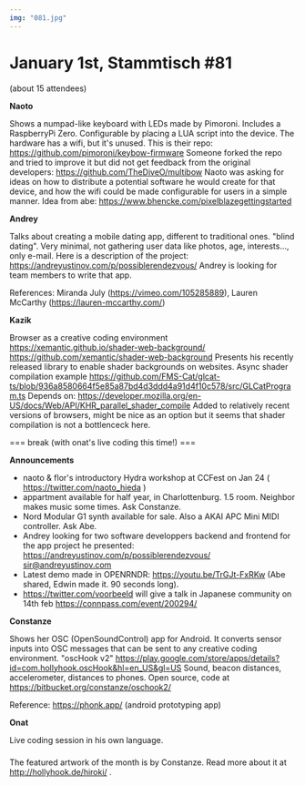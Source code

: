 ```yaml
---
img: "081.jpg"
---
```


# **January 1st, Stammtisch #81**

(about 15 attendees)

**Naoto**

Shows a numpad-like keyboard with LEDs made by Pimoroni. Includes a RaspberryPi Zero. Configurable by placing a LUA script into the device. The hardware has a wifi, but it's unused.
This is their repo: https://github.com/pimoroni/keybow-firmware 
Someone forked the repo and tried to improve it but did not get feedback from the original developers: https://github.com/TheDiveO/multibow
Naoto was asking for ideas on how to distribute a potential software he would create for that device, and how the wifi could  be made configurable for users in a simple manner.
Idea from abe: https://www.bhencke.com/pixelblazegettingstarted

**Andrey**

Talks about creating a mobile dating app, different to traditional ones. "blind dating". Very minimal, not gathering user data like photos, age, interests..., only e-mail.
Here is a description of the project:
https://andreyustinov.com/p/possiblerendezvous/
Andrey is looking for team members to write that app.

References: Miranda July (https://vimeo.com/105285889), Lauren McCarthy (https://lauren-mccarthy.com/)

**Kazik**

Browser as a creative coding environment
https://xemantic.github.io/shader-web-background/
https://github.com/xemantic/shader-web-background
Presents his recently released library to enable shader backgrounds on websites.
Async shader compilation example https://github.com/FMS-Cat/glcat-ts/blob/936a8580664f5e85a87bd4d3ddd4a91d4f10c578/src/GLCatProgram.ts
Depends on: https://developer.mozilla.org/en-US/docs/Web/API/KHR_parallel_shader_compile
Added to relatively recent versions of browsers, might be nice as an option but it seems that shader compilation is not a bottlenceck here.

=== break (with onat's live coding this time!) === 

**Announcements**

- naoto & flor's introductory Hydra workshop at CCFest on Jan 24 ( https://twitter.com/naoto_hieda )
- appartment available for half year, in Charlottenburg. 1.5 room. Neighbor makes music some times. Ask Constanze.
- Nord Modular G1 synth available for sale. Also a AKAI APC Mini MIDI controller. Ask Abe.
- Andrey looking for two software developpers backend and frontend for the app project he presented: https://andreyustinov.com/p/possiblerendezvous/ sir@andreyustinov.com
- Latest demo made in OPENRNDR: https://youtu.be/TrGJt-FxRKw (Abe shared, Edwin made it.  90 seconds long).
- https://twitter.com/voorbeeld will give a talk in Japanese community on 14th feb https://connpass.com/event/200294/

**Constanze**

Shows her OSC (OpenSoundControl) app for Android. It converts sensor inputs into OSC messages that can be sent to any creative coding environment.
"oscHook v2" https://play.google.com/store/apps/details?id=com.hollyhook.oscHook&hl=en_US&gl=US
Sound, beacon distances, accelerometer, distances to phones. Open source, code at https://bitbucket.org/constanze/oschook2/

Reference: https://phonk.app/ (android prototyping app)

**Onat**

Live coding session in his own language.

###

The featured artwork of the month is by Constanze. Read more about it at http://hollyhook.de/hiroki/ .

